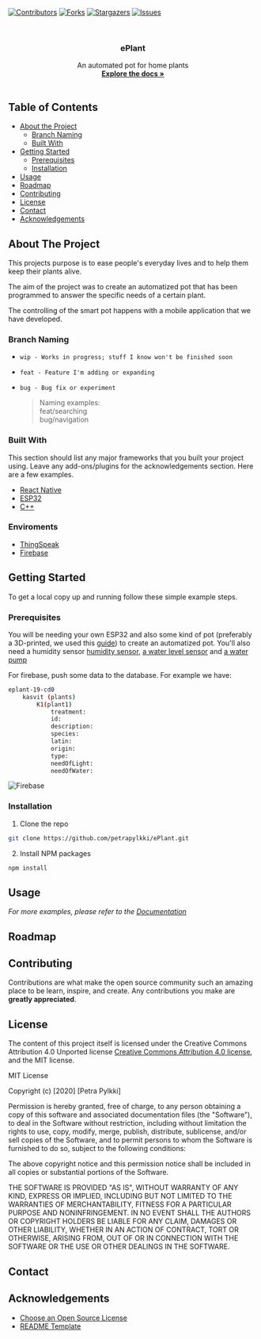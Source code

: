 <!-- PROJECT SHIELDS -->
<!--
*** I'm using markdown "reference style" links for readability.
*** Reference links are enclosed in brackets [ ] instead of parentheses ( ).
*** See the bottom of this document for the declaration of the reference variables
*** for contributors-url, forks-url, etc. This is an optional, concise syntax you may use.
*** https://www.markdownguide.org/basic-syntax/#reference-style-links
-->
[![Contributors][contributors-shield]][contributors-url]
[![Forks][forks-shield]][forks-url]
[![Stargazers][stars-shield]][stars-url]
[![Issues][issues-shield]][issues-url]




<!-- PROJECT LOGO -->
<br />
<p align="center">
 <!-- <a href="https://github.com/othneildrew/Best-README-Template">
    <img src="images/logo.png" alt="Logo" width="80" height="80">
  </a> -->

  <h3 align="center">ePlant</h3>

  <p align="center">
    An automated pot for home plants
    <br />
    <a href="https://github.com/petrapylkki/ePlant/tree/master/frontend"><strong>Explore the docs »</strong></a>
    <br />
    <br />
  <!--  <a href="https://github.com/othneildrew/Best-README-Template">View Demo</a>
    ·
    <a href="https://github.com/othneildrew/Best-README-Template/issues">Report Bug</a>
    ·
    <a href="https://github.com/othneildrew/Best-README-Template/issues">Request Feature</a> -->
  </p>
</p>



<!-- TABLE OF CONTENTS -->
## Table of Contents

* [About the Project](#about-the-project)
  * [Branch Naming](#branch-naming)
  * [Built With](#built-with)
* [Getting Started](#getting-started)
  * [Prerequisites](#prerequisites)
  * [Installation](#installation)
* [Usage](#usage)
* [Roadmap](#roadmap)
* [Contributing](#contributing)
* [License](#license)
* [Contact](#contact)
* [Acknowledgements](#acknowledgements)



<!-- ABOUT THE PROJECT -->
## About The Project

<!-- [![Product Name Screen Shot][product-screenshot]](https://example.com) -->

This projects purpose is to ease people's everyday lives and to help them keep their plants alive.

The aim of the project was to create an automatized pot that has been programmed to answer the specific needs of a certain plant.

The controlling of the smart pot happens with a mobile application that we have developed.


### Branch Naming
* `wip - Works in progress; stuff I know won't be finished soon`
* `feat - Feature I'm adding or expanding`
* `bug - Bug fix or experiment`

	> Naming examples:<br>
	> feat/searching<br>
	> bug/navigation


### Built With
This section should list any major frameworks that you built your project using. Leave any add-ons/plugins for the acknowledgements section. Here are a few examples.
* [React Native](https://reactnative.dev/)
* [ESP32](https://www.espressif.com/en/products/socs/esp32/overview)
* [C++](https://www.cplusplus.com/)


### Enviroments
* [ThingSpeak](https://thingspeak.com/)
* [Firebase](https://firebase.google.com/)



<!-- GETTING STARTED -->
## Getting Started

To get a local copy up and running follow these simple example steps.

### Prerequisites

You will be needing your own ESP32 and also some kind of pot (preferably a 3D-printed, we used this [guide](https://www.thingiverse.com/thing:3537287)) to create an automatized pot. You'll also need a humidity sensor [humidity sensor](https://www.adafruit.com/product/386), [a water level sensor](https://www.instructables.com/id/How-to-use-a-Water-Level-Sensor-Arduino-Tutorial/) and [a water pump](https://www.adafruit.com/product/1150)


For firebase, push some data to the database. For example we have:
```sh
eplant-19-cd0
	kasvit (plants)
		K1(plant1)
			treatment:
			id:
			description:
			species:
			latin:
			origin:
			type:
			needOfLight:
			needOfWater:
```

![Firebase](https://user-images.githubusercontent.com/25533588/81291522-90e7c000-9072-11ea-8f28-3a1217a54f14.PNG)


### Installation

1. Clone the repo
```sh
git clone https://github.com/petrapylkki/ePlant.git
```
2. Install NPM packages
```sh
npm install
```



<!-- USAGE EXAMPLES -->
## Usage

<!-- Use this space to show useful examples of how a project can be used. Additional screenshots, code examples and demos work well in this space. You may also link to more resources. -->

_For more examples, please refer to the [Documentation](https://example.com)_



<!-- ROADMAP -->
## Roadmap

<!-- See the [open issues](https://github.com/othneildrew/Best-README-Template/issues) for a list of proposed features (and known issues). -->



<!-- CONTRIBUTING -->
## Contributing

Contributions are what make the open source community such an amazing place to be learn, inspire, and create. Any contributions you make are **greatly appreciated**.

<!-- 1. Fork the Project
2. Create your Feature Branch (`git checkout -b feature/AmazingFeature`)
3. Commit your Changes (`git commit -m 'Add some AmazingFeature'`)
4. Push to the Branch (`git push origin feature/AmazingFeature`)
5. Open a Pull Request -->



<!-- LICENSE -->
## License

The content of this project itself is licensed under the Creative Commons Attribution 4.0 Unported license [Creative Commons Attribution 4.0 license](https://creativecommons.org/licenses/by/4.0/legalcode), and the MIT license.


MIT License

Copyright (c) [2020] [Petra Pylkki]

Permission is hereby granted, free of charge, to any person obtaining a copy
of this software and associated documentation files (the "Software"), to deal
in the Software without restriction, including without limitation the rights
to use, copy, modify, merge, publish, distribute, sublicense, and/or sell
copies of the Software, and to permit persons to whom the Software is
furnished to do so, subject to the following conditions:

The above copyright notice and this permission notice shall be included in all
copies or substantial portions of the Software.

THE SOFTWARE IS PROVIDED "AS IS", WITHOUT WARRANTY OF ANY KIND, EXPRESS OR
IMPLIED, INCLUDING BUT NOT LIMITED TO THE WARRANTIES OF MERCHANTABILITY,
FITNESS FOR A PARTICULAR PURPOSE AND NONINFRINGEMENT. IN NO EVENT SHALL THE
AUTHORS OR COPYRIGHT HOLDERS BE LIABLE FOR ANY CLAIM, DAMAGES OR OTHER
LIABILITY, WHETHER IN AN ACTION OF CONTRACT, TORT OR OTHERWISE, ARISING FROM,
OUT OF OR IN CONNECTION WITH THE SOFTWARE OR THE USE OR OTHER DEALINGS IN THE
SOFTWARE.



<!-- CONTACT -->
## Contact

<!-- Your Name - [@your_twitter](https://twitter.com/your_username) - email@example.com -->

<!-- Project Link: [https://github.com/your_username/repo_name](https://github.com/your_username/repo_name) -->



<!-- ACKNOWLEDGEMENTS -->
## Acknowledgements
<!-- * [GitHub Emoji Cheat Sheet](https://www.webpagefx.com/tools/emoji-cheat-sheet) -->
<!-- * [Img Shields](https://shields.io) -->
* [Choose an Open Source License](https://choosealicense.com)
* [README Template](https://github.com/othneildrew/Best-README-Template)
<!-- * [GitHub Pages](https://pages.github.com) -->
<!-- * [Animate.css](https://daneden.github.io/animate.css) -->
<!-- * [Loaders.css](https://connoratherton.com/loaders) -->
<!-- * [Slick Carousel](https://kenwheeler.github.io/slick) -->
<!-- * [Smooth Scroll](https://github.com/cferdinandi/smooth-scroll) -->
<!-- * [Sticky Kit](http://leafo.net/sticky-kit) -->
<!-- * [JVectorMap](http://jvectormap.com) -->
<!-- * [Font Awesome](https://fontawesome.com) -->





<!-- MARKDOWN LINKS & IMAGES -->
<!-- https://www.markdownguide.org/basic-syntax/#reference-style-links -->
[contributors-shield]: https://img.shields.io/github/contributors/petrapylkki/ePlant.svg?style=flat-square
[contributors-url]: https://github.com/petrapylkki/ePlant/graphs/contributors
[forks-shield]: https://img.shields.io/github/forks/petrapylkki/ePlant.svg?style=flat-square
[forks-url]: https://github.com/petrapylkki/ePlant/network/members
[stars-shield]: https://img.shields.io/github/stars/petrapylkki/ePlant.svg?style=flat-square
[stars-url]: https://github.com/petrapylkki/ePlant/stargazers
[issues-shield]: https://img.shields.io/github/issues/petrapylkki/ePlant.svg?style=flat-square
[issues-url]: https://github.com/petrapylkki/ePlant/issues
[license-shield]: https://img.shields.io/github/license/petrapylkki/ePlant.svg?style=flat-square
[license-url]: https://github.com/petrapylkki/ePlant/blob/master/LICENSE.txt
[linkedin-shield]: https://img.shields.io/badge/-LinkedIn-black.svg?style=flat-square&logo=linkedin&colorB=555
[linkedin-url]: https://linkedin.com/in/petrapylkki
[product-screenshot]: images/screenshot.png
